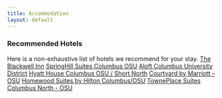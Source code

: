 ```yaml
---
title: Accommodation
layout: default
---
```


<!-- # Accommodations -->
<!-- TBD -->

### Recommended Hotels
Here is a non-exhaustive list of hotels we recommend for your stay.
[The Blackwell Inn](https://www.theblackwell.com/)
[SpringHill Suites Columbus OSU](https://www.marriott.com/reservation/rateListMenu.mi)
[Aloft Columbus University District](https://www.marriott.com/en-us/hotels/cmhco-aloft-columbus-university-district/overview/)
[Hyatt House Columbus OSU / Short North](https://www.hyatt.com/hyatt-house/en-US/cmhxo-hyatt-house-columbus-osu-short-north)
[Courtyard by Marriott – OSU](https://www.marriott.com/en-us/hotels/cmhwg-courtyard-columbus-osu/overview/)
[Homewood Suites by Hilton Columbus/OSU](https://www.hilton.com/en/hotels/cmhlahw-homewood-suites-columbus-osu-oh/)
[TownePlace Suites Columbus North - OSU](https://www.marriott.com/en-us/hotels/cmhtn-towneplace-suites-columbus-north-osu/overview/)
